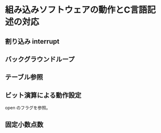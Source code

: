 # 組み込みソフトウェアの動作とC言語記述の対応

## 割り込み interrupt

## バックグラウンドループ

## テーブル参照

## ビット演算による動作設定
open のフラグを参照。

## 固定小数点数

